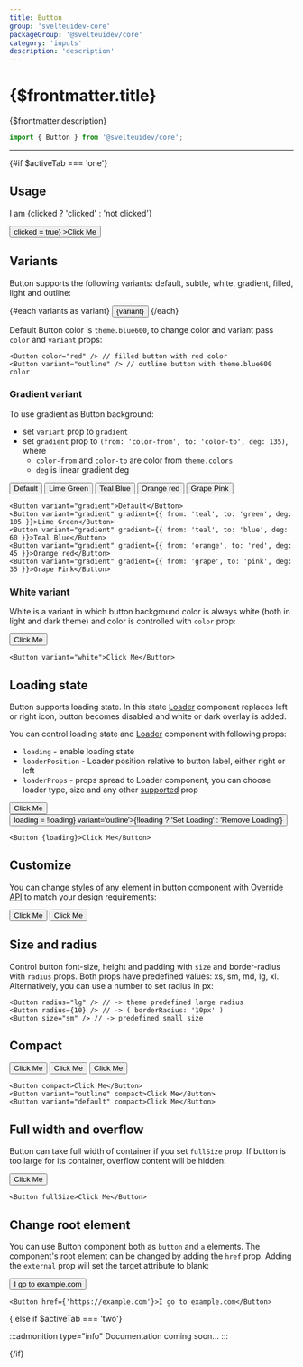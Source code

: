```yaml
---
title: Button
group: 'svelteuidev-core'
packageGroup: '@svelteuidev/core'
category: 'inputs'
description: 'description'
---
```


<script lang='ts'>
    import Preview from '$lib/Components/DocsHelpers/Preview.svelte'
	import { Button } from '@svelteuidev/core'
    import { DocTabs, activeTab } from '$lib/Components'
	import { TwitterLogo } from 'radix-icons-svelte'
	
	let clicked: boolean = false
	let loading: boolean = false
	
	let variants = ['filled' , 'light' , 'outline' , 'default' , 'subtle']    
</script>

# {$frontmatter.title}

{$frontmatter.description}

```ts
import { Button } from '@svelteuidev/core';
```

<DocTabs />

<hr>
<!-- Top Section -->

{#if $activeTab === 'one'}

## Usage

<Preview>
    <p>I am {clicked ? 'clicked' : 'not clicked'}</p>
    <Button on:click={() => clicked = true} >Click Me</Button>
</Preview>

## Variants

Button supports the following variants: default, subtle, white, gradient, filled, light and outline:

<Preview>
	{#each variants as variant}
		<Button {variant}>{variant}</Button>
	{/each}
</Preview>

Default Button color is `theme.blue600`, to change color and variant pass `color` and `variant` props:

```svelte
<Button color="red" /> // filled button with red color
<Button variant="outline" /> // outline button with theme.blue600 color
```

### Gradient variant

To use gradient as Button background:

- set `variant` prop to `gradient`
- set `gradient` prop to `(from: 'color-from', to: 'color-to', deg: 135)`, where
  - `color-from` and `color-to` are color from `theme.colors`
  - `deg` is linear gradient deg

<Preview>
    <Button variant='gradient'>Default</Button>
    <Button variant='gradient' gradient={{from: 'teal', to: 'green', deg: 105}} >Lime Green</Button>
    <Button variant='gradient' gradient={{from: 'teal', to: 'blue', deg: 60}} >Teal Blue</Button>
    <Button variant='gradient' gradient={{from: 'orange', to: 'red', deg: 45}} >Orange red</Button>
    <Button variant='gradient' gradient={{from: 'grape', to: 'pink', deg: 35}} >Grape Pink</Button>
</Preview>

```svelte
<Button variant="gradient">Default</Button>
<Button variant="gradient" gradient={{ from: 'teal', to: 'green', deg: 105 }}>Lime Green</Button>
<Button variant="gradient" gradient={{ from: 'teal', to: 'blue', deg: 60 }}>Teal Blue</Button>
<Button variant="gradient" gradient={{ from: 'orange', to: 'red', deg: 45 }}>Orange red</Button>
<Button variant="gradient" gradient={{ from: 'grape', to: 'pink', deg: 35 }}>Grape Pink</Button>
```

### White variant

White is a variant in which button background color is always white (both in light and dark theme) and color is controlled with `color` prop:

<Preview style='background-color: #e9ecef;'>
	<Button variant='white'>Click Me</Button>
</Preview>

```svelte
<Button variant="white">Click Me</Button>
```

## Loading state

Button supports loading state. In this state [Loader](/docs/core/loader) component replaces left or right icon,
button becomes disabled and white or dark overlay is added.

You can control loading state and [Loader](/docs/core/loader) component with following props:

- `loading` - enable loading state
- `loaderPosition` - Loader position relative to button label, either right or left
- `loaderProps` - props spread to Loader component, you can choose loader type, size and any other [supported](/docs/core/loader) prop

<Preview>
	<Button {loading}>Click Me</Button>
	<Button on:click={() => loading = !loading} variant='outline'>{!loading ? 'Set Loading' : 'Remove Loading'}</Button>
</Preview>

```svelte
<Button {loading}>Click Me</Button>
```

## Customize

You can change styles of any element in button component with [Override API](/theming/override/) to match your design requirements:

<Preview>
	<Button override={{backgroundColor: 'red'}} variant='outline'>Click Me</Button>
	<Button>
		<TwitterLogo slot='leftIcon' />
		Click Me
	</Button>
</Preview>

## Size and radius

Control button font-size, height and padding with `size` and border-radius with `radius` props.
Both props have predefined values: xs, sm, md, lg, xl.
Alternatively, you can use a number to set radius in px:

```svelte
<Button radius="lg" /> // -> theme predefined large radius
<Button radius={10} /> // -> ( borderRadius: '10px' )
<Button size="sm" /> // -> predefined small size
```

## Compact

<Preview>
	<Button compact>Click Me</Button>
	<Button variant='outline' compact>Click Me</Button>
	<Button variant='default' compact>Click Me</Button>
</Preview>

```svelte
<Button compact>Click Me</Button>
<Button variant="outline" compact>Click Me</Button>
<Button variant="default" compact>Click Me</Button>
```

## Full width and overflow

Button can take full width of container if you set `fullSize` prop.
If button is too large for its container, overflow content will be hidden:

<Preview>
	<Button fullSize>Click Me</Button>
</Preview>

```svelte
<Button fullSize>Click Me</Button>
```

## Change root element

You can use Button component both as `button` and `a` elements. The component's root element can be changed by adding the `href` prop. Adding the `external` prop will set the target attribute to blank:

<Preview>
	<Button href='https://example.com'>I go to example.com</Button>
</Preview>

```svelte
<Button href={'https://example.com'}>I go to example.com</Button>
```

{:else if $activeTab === 'two'}

:::admonition type="info"
Documentation coming soon...
:::

{/if}
